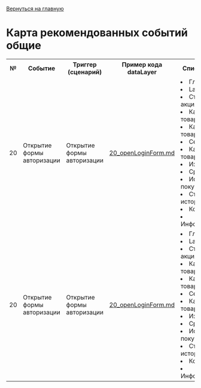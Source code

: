[Вернуться на главную](/README.md)

# **Карта рекомендованных событий общие**


<table>
	<tr>
        <th class="col1">№</th>
        <th class="col2">Событие</th>
        <th class="col3">Триггер (сценарий)</th>
        <th class="col4">Пример кода dataLayer</th>
        <th class="col5">Список страниц</th>
        <th class="col6">Место на странице </th>
        <th class="col7">Пример</th> 
        <!-- 20 Открытие формы авторизации -->
    <tr>
        <td>20</td>
        <td>Открытие формы авторизации</td>
        <td>Открытие формы авторизации</td>
        <td><a href="../../02_datalayer_settings/01_events/02_interactions_events/20_openLoginForm.md" target="_blank">20_openLoginForm.md</a></td>
        <td>
            <li>Главная</li> 
            <li>Landing Page</li>
            <li>Страница с акциями</li>
            <li>Каталога товарных групп</li>
            <li>Каталога товаров</li>
            <li>Серия товаров</li>
            <li>Карточка товара</li>
            <li>Избранное</li>
            <li>Сравнение</li>
            <li>История покупок</li>
            <li>Страница история покупок</li>
            <li>Корзина</li>
            <li>Информационные</li>
        </td>
        <td>CMS ФИМ: сайт</td>
        <td> ----------</td>
    </tr>      
        <!-- 20 Открытие формы авторизации -->
    <tr>
        <td>20</td>
        <td>Открытие формы авторизации</td>
        <td>Открытие формы авторизации</td>
        <td><a href="../../02_datalayer_settings/01_events/02_interactions_events/20_openLoginForm.md" target="_blank">20_openLoginForm.md</a></td>
        <td>
            <li>Главная</li> 
            <li>Landing Page</li>
            <li>Страница с акциями</li>
            <li>Каталога товарных групп</li>
            <li>Каталога товаров</li>
            <li>Серия товаров</li>
            <li>Карточка товара</li>
            <li>Избранное</li>
            <li>Сравнение</li>
            <li>История покупок</li>
            <li>Страница история покупок</li>
            <li>Корзина</li>
            <li>Информационные</li>
        </td>
        <td>CMS ФИМ: сайт</td>
        <td> ----------</td>
    </tr>      
</table>  